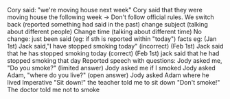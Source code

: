 Cory said: "we're moving house next week"
Cory said that they were moving house the following week
-> Don't follow official rules. 
	We switch back (reported something had said in the past)
	change subject (talking about different people)
	Change time (talking about different time)
	No change:
		 just been said (eg: if sth is reported within "today")
		 facts
	 eg: 
		 (Jan 1st) Jack said,"I have stopped smoking today"
		 (incorrect) (Feb 1st) Jack said that he has stopped smoking today
		 (correct) (Feb 1st) jack said that he had stopped smoking that day
 Reported speech with questions:
	Jody asked me, "Do you smoke?" (limited answer)
	Jody asked me if I smoked
	Jody asked Adam, "where do you live?" (open answer)
	Jody asked Adam where he lived
Imperative
	"Sit down!"
		the teacher told me to sit down
	"Don't smoke!"
		The doctor told me not to smoke
 